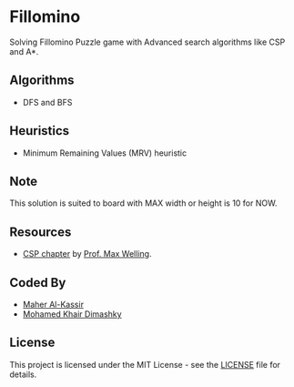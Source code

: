 # Fillomino
Solving Fillomino Puzzle game with Advanced search algorithms like CSP and A*.
## Algorithms
* DFS and BFS
## Heuristics
* Minimum Remaining Values (MRV) heuristic
## Note
This solution is suited to board with MAX width or height is 10 for NOW.
## Resources
* [CSP chapter](https://www.ics.uci.edu/~welling/teaching/271fall09/CSP271fall09.pdf) by [Prof. Max Welling](https://staff.fnwi.uva.nl/m.welling/).
## Coded By
* [Maher Al-Kassir](https://github.com/maheralkassir)
* [Mohamed Khair Dimashky](https://github.com/dimashky)
## License
This project is licensed under the MIT License - see the [LICENSE](LICENSE) file for details.
